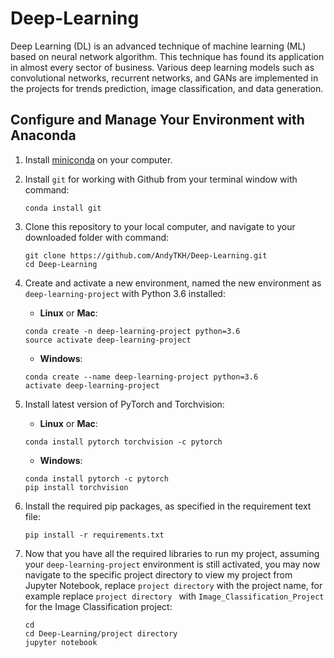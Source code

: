 # Deep-Learning 
Deep Learning (DL) is an advanced technique of machine learning (ML) based on neural network algorithm. This technique has found its application in almost every sector of business. Various deep learning models such as convolutional networks, recurrent networks, and GANs are implemented in the projects for trends prediction, image classification, and data generation.  

## Configure and Manage Your Environment with Anaconda
1. Install [miniconda](https://docs.conda.io/en/latest/miniconda.html) on your computer.
2. Install ```git``` for working with Github from your terminal window with command:  
   ``` 
   conda install git 
   ``` 
3. Clone this repository to your local computer, and navigate to your downloaded folder with command:
   ```
   git clone https://github.com/AndyTKH/Deep-Learning.git                                                          
   cd Deep-Learning
   ```
4. Create and activate a new environment, named the new environment as `deep-learning-project` with Python 3.6 installed:
   
   - __Linux__ or __Mac__: 
	```
	conda create -n deep-learning-project python=3.6
	source activate deep-learning-project
	```
	- __Windows__: 
	```
	conda create --name deep-learning-project python=3.6
	activate deep-learning-project
	```
5. Install latest version of PyTorch and Torchvision:
   - __Linux__ or __Mac__: 
	```
	conda install pytorch torchvision -c pytorch 
	```
	- __Windows__: 
	```
	conda install pytorch -c pytorch
	pip install torchvision
	```
6. Install the required pip packages, as specified in the requirement text file: 
   ```
   pip install -r requirements.txt
   ```
7. Now that you have all the required libraries to run my project, assuming your `deep-learning-project` environment is still activated, you may now navigate to the specific project directory to view my project from Jupyter Notebook, replace ```project directory``` with the project name, for example replace ```project directory ``` with ```Image_Classification_Project``` for the Image Classification project:
   ```
   cd
   cd Deep-Learning/project directory
   jupyter notebook
   ```
    
